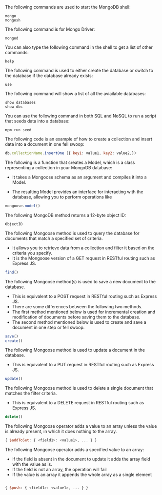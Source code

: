 The following commands are used to start the MongoDB shell:  

```shell
mongo
mongosh
```

The following command is for Mongo Driver:  

```shell
mongod
```  

You can also type the following command in the shell to get a list of other commands:  

```shell
help
```  

The following command is used to either create the database or switch to the database if the database already exists:  

```shell
use
```  

The following command will show a list of all the aviailable databases:  

```shell
show databases    
show dbs
```

You can use the following command in both SQL and NoSQL to run a script that seeds data into a database:

```shell
npm run seed
```

The following code is an example of how to create a collection and insert data into a document in one fell swoop:

```javascript
db.collectionName.insertOne ({ key1: value1, key2: value2,})
```


The following is a function that creates a Model, which is a class representing a collection in your MongoDB database:  

- It takes a Mongoose schema as an argument and compiles it into a Model.

- The resulting Model provides an interface for interacting with the database, allowing you to perform operations like

```javascript
mongoose.model()
```

The following MongoDB method returns a 12-byte object ID:

```shell
ObjectID
```

The following Mongoose method is used to query the database for documents that match a specified set of criteria.

- It allows you to retrieve data from a collection and filter it based on the criteria you specify.
- It is the Mongoose version of a GET request in RESTful routing such as Express JS.

```javascript
find()
```

The following Mongoose method(s) is used to save a new document to the database.

- This is equivalent to a POST request in RESTful routing such as Express JS.
- There are some differences between the following two methods.
- The first method mentioned below is used for incremental creation and modification of documents before saving them to the database.
- The second method mentioned below is used to create and save a document in one step or fell swoop.

```javascript
save()
create()
```

The following Mongoose method is used to update a document in the database.

- This is equivalent to a PUT request in RESTful routing such as Express JS.

```javascript
update()
```

The following Mongoose method is used to delete a single document that matches the filter criteria.

- This is equivalent to a DELETE request in RESTful routing such as Express JS.

```javascript
delete()
```

The following Mongoose operator adds a value to an array unless the value is already present, in which it does nothing to the array.

```javascript
{ $addToSet: { <field1>: <value1>, ... } }
```

The following Mongoose operator adds a specified value to an array:

- If the field is absent in the document to update it adds the array field with the value as is.
- If the field is not an array, the operation will fail
- If the value is an array it appends the whole array as a single element

```javascript

{ $push: { <field1>: <value1>, ... } }

```
